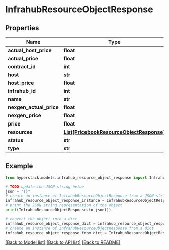# InfrahubResourceObjectResponse


## Properties

Name | Type | Description | Notes
------------ | ------------- | ------------- | -------------
**actual_host_price** | **float** |  | [optional] 
**actual_price** | **float** |  | [optional] 
**contract_id** | **int** |  | [optional] 
**host** | **str** |  | [optional] 
**host_price** | **float** |  | [optional] 
**infrahub_id** | **int** |  | [optional] 
**name** | **str** |  | [optional] 
**nexgen_actual_price** | **float** |  | [optional] 
**nexgen_price** | **float** |  | [optional] 
**price** | **float** |  | [optional] 
**resources** | [**List[PricebookResourceObjectResponse]**](PricebookResourceObjectResponse.md) |  | [optional] 
**status** | **str** |  | [optional] 
**type** | **str** |  | [optional] 

## Example

```python
from hyperstack.models.infrahub_resource_object_response import InfrahubResourceObjectResponse

# TODO update the JSON string below
json = "{}"
# create an instance of InfrahubResourceObjectResponse from a JSON string
infrahub_resource_object_response_instance = InfrahubResourceObjectResponse.from_json(json)
# print the JSON string representation of the object
print(InfrahubResourceObjectResponse.to_json())

# convert the object into a dict
infrahub_resource_object_response_dict = infrahub_resource_object_response_instance.to_dict()
# create an instance of InfrahubResourceObjectResponse from a dict
infrahub_resource_object_response_from_dict = InfrahubResourceObjectResponse.from_dict(infrahub_resource_object_response_dict)
```
[[Back to Model list]](../README.md#documentation-for-models) [[Back to API list]](../README.md#documentation-for-api-endpoints) [[Back to README]](../README.md)


